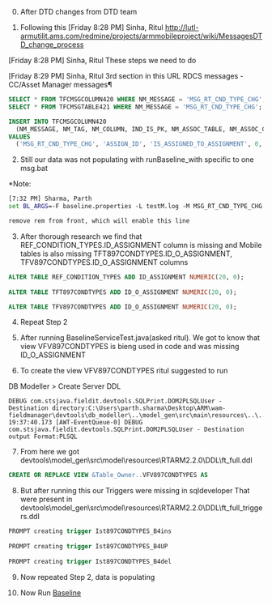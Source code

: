 0. After DTD changes from DTD team


1. Following this
[Friday 8:28 PM] Sinha, Ritul
http://lutl-armutilit.ams.com/redmine/projects/armmobileproject/wiki/MessagesDTD_change_process
 
[Friday 8:28 PM] Sinha, Ritul
These steps we need to do
 
[Friday 8:29 PM] Sinha, Ritul
3rd section in this URL 
RDCS messages - CC/Asset Manager messages¶

```sql
SELECT * FROM TFCMSGCOLUMN420 WHERE NM_MESSAGE = 'MSG_RT_CND_TYPE_CHG';
SELECT * FROM TFCMSGTABLE421 WHERE NM_MESSAGE = 'MSG_RT_CND_TYPE_CHG';

INSERT INTO TFCMSGCOLUMN420 
  (NM_MESSAGE, NM_TAG, NM_COLUMN, IND_IS_PK, NM_ASSOC_TABLE, NM_ASSOC_COLUMN, NM_TRANSFORMER_CLASS)
VALUES 
  ('MSG_RT_CND_TYPE_CHG', 'ASSIGN_ID', 'IS_ASSIGNED_TO_ASSIGNMENT', 0, 'ASSIGNMENT', 'ID_ASSIGNMENT', null);
```



2. Still our data was not populating with runBaseline_with specific to one msg.bat

*Note:
```bat
[7:32 PM] Sharma, Parth
set BL_ARGS=-F baseline.properties -L testM.log -M MSG_RT_CND_TYPE_CHG

remove rem from front, which will enable this line
```



3. After thorough research we find that REF_CONDITION_TYPES.ID_ASSIGNMENT column is missing and 
Mobile tables is also missing TFT897CONDTYPES.ID_O_ASSIGNMENT, TFV897CONDTYPES.ID_O_ASSIGNMENT columns

```sql
ALTER TABLE REF_CONDITION_TYPES ADD ID_ASSIGNMENT NUMERIC(20, 0);
 
ALTER TABLE TFT897CONDTYPES ADD ID_O_ASSIGNMENT NUMERIC(20, 0);

ALTER TABLE TFV897CONDTYPES ADD ID_O_ASSIGNMENT NUMERIC(20, 0);
```



4. Repeat Step 2



5. After running BaselineServiceTest.java(asked ritul). We got to know that view VFV897CONDTYPES is bieng used in code and was missing ID_O_ASSIGNMENT



6. To create the view VFV897CONDTYPES 
ritul suggested to run 

DB Modeller > Create Server DDL

```log
DEBUG com.stsjava.fieldit.devtools.SQLPrint.DOM2PLSQLUser - Destination directory:C:\Users\parth.sharma\Desktop\ARM\wam-fieldmanager\devtools\db_modeller\..\model_gen\src\main\resources\..\..\model\resources\RTARM2.2.0\plsql_interfaces
19:37:40.173 [AWT-EventQueue-0] DEBUG com.stsjava.fieldit.devtools.SQLPrint.DOM2PLSQLUser - Destination output Format:PLSQL
```



7. From here we got 
devtools\model_gen\src\model\resources\RTARM2.2.0\DDL\ft_full.ddl
```sql
CREATE OR REPLACE VIEW &Table_Owner..VFV897CONDTYPES AS
```



8. But after running this our Triggers were missing in sqldeveloper
That were present in 
devtools\model_gen\src\model\resources\RTARM2.2.0\DDL\ft_full_triggers.ddl
```sql
PROMPT creating trigger Ist897CONDTYPES_B4ins
 
PROMPT creating trigger Ist897CONDTYPES_B4UP
 
PROMPT creating trigger Ist897CONDTYPES_B4del 
```



9. Now repeated Step 2, data is populating



10. Now Run [Baseline](.\Baseline.md)